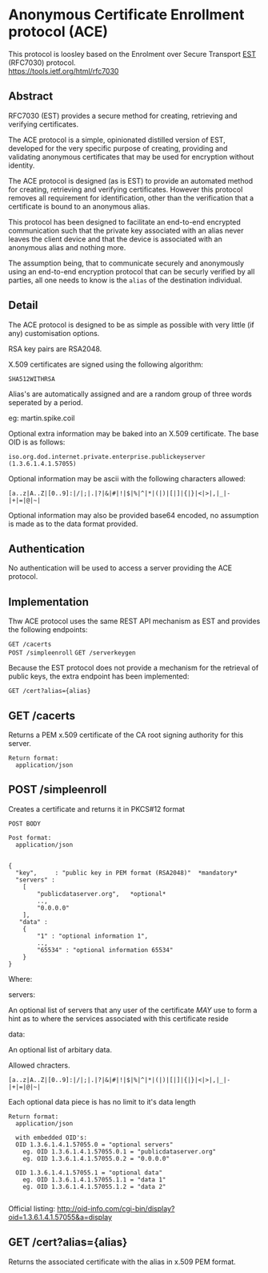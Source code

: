 # Anonymous Certificate Enrollment protocol (ACE)

This protocol is loosley based on the Enrolment over Secure Transport [EST](https://tools.ietf.org/html/rfc7030) (RFC7030) protocol.   
https://tools.ietf.org/html/rfc7030  

Abstract  
--------

RFC7030 (EST) provides a secure method for creating, retrieving and verifying certificates.  

The ACE protocol is a simple, opinionated distilled version of EST, developed for the very specific purpose of creating, providing and validating anonymous certificates that may be used for encryption without identity.

The ACE protocol is designed (as is EST) to provide an automated method for creating, retrieving and verifying certificates. However this protocol removes all requirement for identification, other than the verification that a certificate is bound to an anonymous alias.  

This protocol has been designed to facilitate an end-to-end encrypted communication such that the private key associated with an alias never leaves the client device and that the device is associated with an anonymous alias and nothing more.  

The assumption being, that to communicate securely and anonymously using an end-to-end encryption protocol that can be securly verified by all parties, all one needs to know is the `alias` of the destination individual.  

Detail
------

The ACE protocol is designed to be as simple as possible with very little (if any) customisation options.

RSA key pairs are RSA2048.  

X.509 certificates are signed using the following algorithm:

`SHA512WITHRSA`  

Alias's are automatically assigned and are a random group of three words seperated by a period.

eg:
  martin.spike.coil

Optional extra information may be baked into an X.509 certificate. The base OID is as follows:

`iso.org.dod.internet.private.enterprise.publickeyserver (1.3.6.1.4.1.57055)`

Optional information may be ascii with the following characters allowed:

```
[a..z|A..Z|[0..9]:|/|;|.|?|&|#|!|$|%|^|*|(|)|[|]|{|}|<|>|,|_|-|+|=|@|~|
```  

Optional information may also be provided base64 encoded, no assumption is made as to the data format provided.


Authentication
--------------

No authentication will be used to access a server providing the ACE protocol.


Implementation
--------------

Thw ACE protocol uses the same REST API mechanism as EST and provides the following endpoints:  
  
`GET /cacerts`  
`POST /simpleenroll`
`GET /serverkeygen`
  
Because the EST protocol does not provide a mechanism for the retrieval of public keys, the extra endpoint has been implemented:  

`GET /cert?alias={alias}`  


GET /cacerts  
------------
Returns a PEM x.509 certificate of the CA root signing authority for this server. 

```
Return format:  
  application/json  
```

POST /simpleenroll    
------------------
Creates a certificate and returns it in PKCS#12 format  

```
POST BODY  

Post format:  
  application/json    


{  
  "key",     : "public key in PEM format (RSA2048)"  *mandatory*
  "servers" :
    [
        "publicdataserver.org",   *optional*
        ..,
        "0.0.0.0"
    ],
   "data" : 
    {
        "1" : "optional information 1",
        ..,
        "65534" : "optional information 65534"
    }
}
```

Where:

servers:

An optional list of servers that any user of the certificate *MAY* use to form a hint as to where the services associated with this certificate reside

data:

An optional list of arbitary data.

Allowed chracters.
```
[a..z|A..Z|[0..9]:|/|;|.|?|&|#|!|$|%|^|*|(|)|[|]|{|}|<|>|,|_|-|+|=|@|~|
```

Each optional data piece is has no limit to it's data length

 
```
Return format:  
  application/json  
  
  with embedded OID's:
  OID 1.3.6.1.4.1.57055.0 = "optional servers"
    eg. OID 1.3.6.1.4.1.57055.0.1 = "publicdataserver.org"
    eg. OID 1.3.6.1.4.1.57055.0.2 = "0.0.0.0"

  OID 1.3.6.1.4.1.57055.1 = "optional data"
    eg. OID 1.3.6.1.4.1.57055.1.1 = "data 1"
    eg. OID 1.3.6.1.4.1.57055.1.2 = "data 2"
  
```


Official listing:
http://oid-info.com/cgi-bin/display?oid=1.3.6.1.4.1.57055&a=display


GET /cert?alias={alias}
----------------------
Returns the associated certificate with the alias in x.509 PEM format.  











